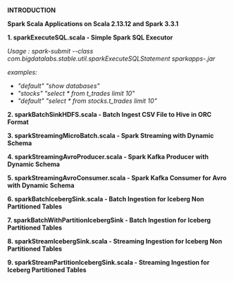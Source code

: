 **INTRODUCTION**

**Spark Scala Applications on Scala 2.13.12 and Spark 3.3.1**

**1. sparkExecuteSQL.scala - Simple Spark SQL Executor**

_Usage : spark-submit --class com.bigdatalabs.stable.util.sparkExecuteSQLStatement sparkapps-.jar <dbName> <Prepared SQL>_

_examples: <dbName> <Prepared SQL>_

* _"default" "show databases"_
* _"stocks" "select * from t_trades limit 10"_
* _"default" "select * from stocks.t_trades limit 10"_

**2. sparkBatchSinkHDFS.scala - Batch Ingest CSV File to Hive in ORC Format**
 


**3. sparkStreamingMicroBatch.scala - Spark Streaming with Dynamic Schema**  



**4. sparkStreamingAvroProducer.scala - Spark Kafka Producer with Dynamic Schema**



**5. sparkStreamingAvroConsumer.scala - Spark Kafka Consumer for Avro with Dynamic Schema**



**6. sparkBatchIcebergSink.scala - Batch Ingestion for Iceberg Non Partitioned Tables**



**7. sparkBatchWithPartitionIcebergSink - Batch Ingestion for Iceberg Partitioned Tables**



**8. sparkStreamIcebergSink.scala - Streaming Ingestion for Iceberg Non Partitioned Tables**



**9. sparkStreamPartitionIcebergSink.scala - Streaming Ingestion for Iceberg Partitioned Tables**
